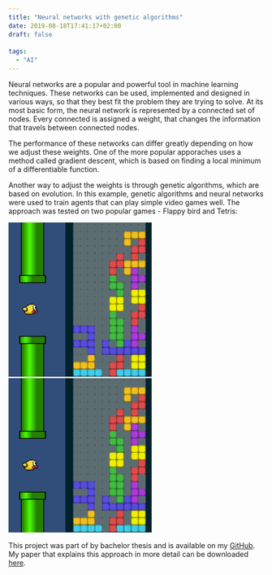 ```yaml
---
title: "Neural networks with genetic algorithms"
date: 2019-08-18T17:41:17+02:00
draft: false

tags:
  - "AI"
---
```


Neural networks are a popular and powerful tool in machine learning
techniques. These networks can be used, implemented and designed in
various ways, so that they best fit the problem they are trying to
solve. At its most basic form, the neural network is represented by
a connected set of nodes. Every connected is assigned a weight, that
changes the information that travels between connected nodes.

The performance of these networks can differ greatly depending on
how we adjust these weights. One of the more popular apporaches uses
a method called gradient descent, which is based on finding a local
minimum of a differentiable function.

Another way to adjust the weights is through genetic algorithms,
which are based on evolution. In this example, genetic algorithms
and neural networks were used to train agents that can play simple
video games well. The approach was tested on two popular games -
Flappy bird and Tetris:

![Image alt](/flappy-tetris.png)
<img src="/flappy-tetris.png"/>

This project was part of by bachelor thesis and is available on my [GitHub](https://github.com/JureBevc/genetic-neural-networks). My paper that explains this approach in more detail can be
downloaded [here](https://repozitorij.uni-lj.si/IzpisGradiva.php?id=109541).